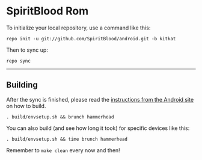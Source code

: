 SpiritBlood Rom
===========

To initialize your local repository, use a command like this:

    repo init -u git://github.com/SpiritBlood/android.git -b kitkat

Then to sync up:

    repo sync
    
***

Building
--------

After the sync is finished, please read the [instructions from the Android site](http://s.android.com/source/building.html) on how to build.

    . build/envsetup.sh && brunch hammerhead


You can also build (and see how long it took) for specific devices like this:

    . build/envsetup.sh && time brunch hammerhead

Remember to `make clean` every now and then!

